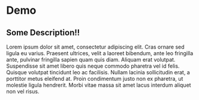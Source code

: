 # Demo

## Some Description!!
Lorem ipsum dolor sit amet, consectetur adipiscing elit. Cras ornare sed ligula eu varius. Praesent ultrices, 
velit a laoreet bibendum, ante leo fringilla ante, pulvinar fringilla sapien quam quis diam. Aliquam erat volutpat. 
Suspendisse sit amet libero quis neque commodo pharetra vel id felis. Quisque volutpat tincidunt leo ac facilisis. 
Nullam lacinia sollicitudin erat, a porttitor metus eleifend at. 
Proin condimentum justo non ex pharetra, ut molestie ligula hendrerit. Morbi vitae massa sit amet lacus interdum
aliquet non vel risus.
